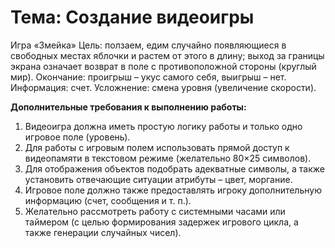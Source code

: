 # Тема: Создание видеоигры

Игра «Змейка»
Цель: ползаем, едим случайно появляющиеся в свободных местах яблочки и растем от
этого в длину; выход за границы экрана означает возврат в поле с противоположной
стороны (круглый мир).
Окончание: проигрыш – укус самого себя, выигрыш – нет.
Информация: счет.
Усложнение: смена уровня (увеличение скорости).

**Дополнительные требования к выполнению работы:**
1. Видеоигра должна иметь простую логику работы и только одно игровое поле
   (уровень).
2. Для работы с игровым полем использовать прямой доступ к видеопамяти в
   текстовом режиме (желательно 80×25 символов).
3. Для отображения объектов подобрать адекватные символы, а также установить
   отвечающие ситуации атрибуты – цвет, моргание.
4. Игровое поле должно также предоставлять игроку дополнительную информацию
   (счет, сообщения и т. п.).
5. Желательно рассмотреть работу с системными часами или таймером (с целью
   формирования задержек игрового цикла, а также генерации случайных чисел).
